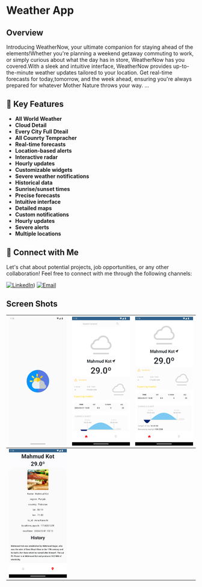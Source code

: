 # Weather App
## Overview
Introducing WeatherNow, your ultimate companion for staying ahead of the elements!Whether you're planning a weekend getaway commuting to work, or simply curious about what the day has in store, WeatherNow has you covered.With a sleek and intuitive interface, WeatherNow provides up-to-the-minute weather updates tailored to your location. Get real-time forecasts for today,tomorrow, and the week ahead, ensuring you're always prepared for whatever Mother Nature throws your way.
...

## 🚀 Key Features
- **All World Weather**
- **Cloud Detail**
- **Every City Full Dteail**
- **All Counrty Tempracher**
- **Real-time forecasts**
- **Location-based alerts**
- **Interactive radar**
- **Hourly updates**
- **Customizable widgets**
- **Severe weather notifications**
- **Historical data**
- **Sunrise/sunset times**
- **Precise forecasts**
- **Intuitive interface**
- **Detailed maps**
- **Custom notifications**
- **Hourly updates**
- **Severe alerts**
- **Multiple locations**

## 🤝 Connect with Me
Let's chat about potential projects, job opportunities, or any other collaboration! Feel free to connect with me through the following channels:

[![LinkedIn]([https://img.shields.io/badge/LinkedIn-Connect-blue?style=for-the-badge&logo=linkedin)](https://www.linkedin.com/in/muhammad-zohaib-imtiaz-dev/))
[![Email](https://img.shields.io/badge/Email-Drop%20a%20Message-red?style=for-the-badge&logo=gmail)](mailto:mzkhan9610@gmail.com)




## Screen Shots

| ![Screenshot 1](https://github.com/ZohaibKhanDev/Weather_App/blob/master/assist/1.png) | ![Screenshot 2](https://github.com/ZohaibKhanDev/Weather_App/blob/master/assist/2.png) | ![Screenshot 3](https://github.com/ZohaibKhanDev/Weather_App/blob/master/assist/3.png) |
| --- | --- | --- |
| ![Screenshot 4](https://github.com/ZohaibKhanDev/Weather_App/blob/master/assist/4.png) 
